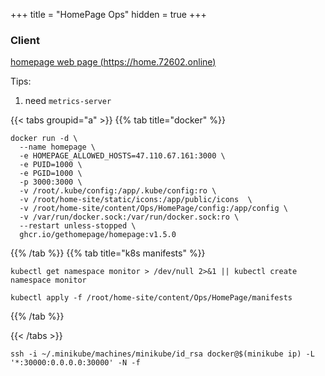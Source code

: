 +++
title = "HomePage Ops"
hidden = true
+++

### Client
[<i class="fa-solid fa-link"></i> homepage web page (https://home.72602.online)](http://47.110.67.161:3000)


Tips:
1. need `metrics-server`


{{< tabs groupid="a" >}}
{{% tab title="docker" %}}
```shell
docker run -d \
  --name homepage \
  -e HOMEPAGE_ALLOWED_HOSTS=47.110.67.161:3000 \
  -e PUID=1000 \
  -e PGID=1000 \
  -p 3000:3000 \
  -v /root/.kube/config:/app/.kube/config:ro \
  -v /root/home-site/static/icons:/app/public/icons  \
  -v /root/home-site/content/Ops/HomePage/config:/app/config \
  -v /var/run/docker.sock:/var/run/docker.sock:ro \
  --restart unless-stopped \
  ghcr.io/gethomepage/homepage:v1.5.0
```
{{% /tab %}}
{{% tab title="k8s manifests" %}}
```shell
kubectl get namespace monitor > /dev/null 2>&1 || kubectl create namespace monitor
```

```shell
kubectl apply -f /root/home-site/content/Ops/HomePage/manifests
```
{{% /tab %}}

{{< /tabs >}}



```shell
ssh -i ~/.minikube/machines/minikube/id_rsa docker@$(minikube ip) -L '*:30000:0.0.0.0:30000' -N -f
```